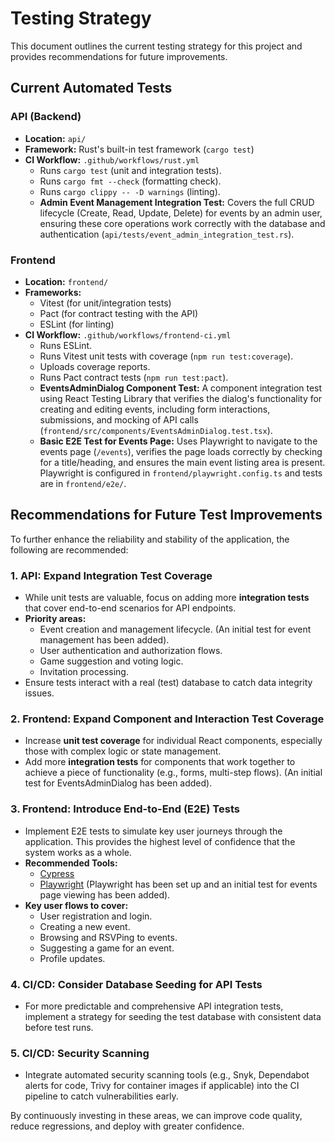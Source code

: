 # Testing Strategy

This document outlines the current testing strategy for this project and provides recommendations for future improvements.

## Current Automated Tests

### API (Backend)
- **Location:** `api/`
- **Framework:** Rust's built-in test framework (`cargo test`)
- **CI Workflow:** `.github/workflows/rust.yml`
    - Runs `cargo test` (unit and integration tests).
    - Runs `cargo fmt --check` (formatting check).
    - Runs `cargo clippy -- -D warnings` (linting).
    - **Admin Event Management Integration Test:** Covers the full CRUD lifecycle (Create, Read, Update, Delete) for events by an admin user, ensuring these core operations work correctly with the database and authentication (`api/tests/event_admin_integration_test.rs`).

### Frontend
- **Location:** `frontend/`
- **Frameworks:**
    - Vitest (for unit/integration tests)
    - Pact (for contract testing with the API)
    - ESLint (for linting)
- **CI Workflow:** `.github/workflows/frontend-ci.yml`
    - Runs ESLint.
    - Runs Vitest unit tests with coverage (`npm run test:coverage`).
    - Uploads coverage reports.
    - Runs Pact contract tests (`npm run test:pact`).
    - **EventsAdminDialog Component Test:** A component integration test using React Testing Library that verifies the dialog's functionality for creating and editing events, including form interactions, submissions, and mocking of API calls (`frontend/src/components/EventsAdminDialog.test.tsx`).
    - **Basic E2E Test for Events Page:** Uses Playwright to navigate to the events page (`/events`), verifies the page loads correctly by checking for a title/heading, and ensures the main event listing area is present. Playwright is configured in `frontend/playwright.config.ts` and tests are in `frontend/e2e/`.

## Recommendations for Future Test Improvements

To further enhance the reliability and stability of the application, the following are recommended:

### 1. API: Expand Integration Test Coverage
- While unit tests are valuable, focus on adding more **integration tests** that cover end-to-end scenarios for API endpoints.
- **Priority areas:**
    - Event creation and management lifecycle. (An initial test for event management has been added).
    - User authentication and authorization flows.
    - Game suggestion and voting logic.
    - Invitation processing.
- Ensure tests interact with a real (test) database to catch data integrity issues.

### 2. Frontend: Expand Component and Interaction Test Coverage
- Increase **unit test coverage** for individual React components, especially those with complex logic or state management.
- Add more **integration tests** for components that work together to achieve a piece of functionality (e.g., forms, multi-step flows). (An initial test for EventsAdminDialog has been added).

### 3. Frontend: Introduce End-to-End (E2E) Tests
- Implement E2E tests to simulate key user journeys through the application. This provides the highest level of confidence that the system works as a whole.
- **Recommended Tools:**
    - [Cypress](https://www.cypress.io/)
    - [Playwright](https://playwright.dev/) (Playwright has been set up and an initial test for events page viewing has been added).
- **Key user flows to cover:**
    - User registration and login.
    - Creating a new event.
    - Browsing and RSVPing to events.
    - Suggesting a game for an event.
    - Profile updates.

### 4. CI/CD: Consider Database Seeding for API Tests
- For more predictable and comprehensive API integration tests, implement a strategy for seeding the test database with consistent data before test runs.

### 5. CI/CD: Security Scanning
- Integrate automated security scanning tools (e.g., Snyk, Dependabot alerts for code, Trivy for container images if applicable) into the CI pipeline to catch vulnerabilities early.

By continuously investing in these areas, we can improve code quality, reduce regressions, and deploy with greater confidence.
